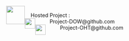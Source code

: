 <p>
  <img src="https://avatars.githubusercontent.com/u/75874055?s=48&v=4"
    width="50"
    height="50"
    style="float:left;">
<br />
&nbsp;
&nbsp;
Hosted Project :
<br />
⠀⠀ ⠀
<img src="https://avatars.githubusercontent.com/u/83677846?v=4"
    width="28"
    height="28"
    style="float:left;">
Project-DOW@github.com
<br />⠀ ⠀⠀
<img src="https://avatars.githubusercontent.com/u/85153055?v=4"
    width="28"
    height="28"
    style="float:left;">
Project-OHT@github.com
